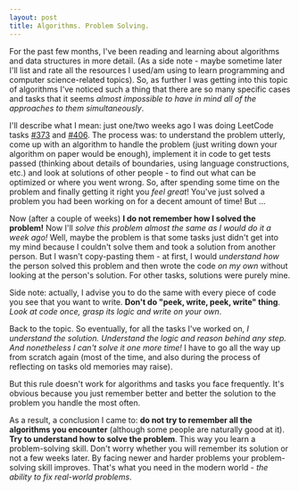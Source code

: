 ```yaml
---
layout: post
title: Algorithms. Problem Solving.
---
```


For the past few months, I've been reading and learning about algorithms and data structures in more detail. (As a side note - maybe 
sometime later I'll list and rate all the resources I used/am using to learn programming and computer science-related topics). So, as 
further I was getting into this topic of algorithms I've noticed such a thing that there are so many specific cases and tasks that it 
seems *almost impossible to have in mind all of the approaches to them simultaneously*.

I'll describe what I mean: just one/two weeks ago I was doing LeetCode tasks [#373](https://leetcode.com/problems/find-k-pairs-with-smallest-sums/) and [#406](https://leetcode.com/problems/queue-reconstruction-by-height/). The process was: to understand the problem utterly, come up with an algorithm to handle the problem (just writing down your algorithm on paper would be enough), implement it in code to get tests passed (thinking about details of boundaries, using language constructions, etc.) and look at solutions of other people - to find out what can be optimized or where you went wrong. So, after spending some time on the problem and finally getting it right you *feel great*! You've just solved a problem you had been working on for a decent amount of time! But ...

Now (after a couple of weeks) **I do not remember how I solved the problem!** Now I'll *solve this problem almost the same as I would do it a week ago!* Well, maybe the problem is that some tasks just didn't get into my mind because I couldn't solve them and took a solution 
from another person. But I wasn't copy-pasting them - at first, I would *understand how* the person solved this problem and then wrote 
the code *on my own* without looking at the person's solution. For other tasks, solutions were purely mine.

Side note: actually, I advise you to do the same with every piece of code you see that you want to write. **Don't do "peek, write, peek, 
write" thing**. *Look at code once, grasp its logic and write on your own*.

Back to the topic. So eventually, for all the tasks I've worked on, *I understand the solution. Understand the logic and reason behind 
any step. And nonetheless I can't solve it one more time!* I have to go all the way up from scratch again (most of the time, and also 
during the process of reflecting on tasks old memories may raise).

But this rule doesn't work for algorithms and tasks you face frequently. It's obvious because you just remember better and better the
solution to the problem you handle the most often.

As a result, a conclusion I came to: **do not try to remember all the algorithms you encounter** (although some people are naturally good 
at it). **Try to understand how to solve the problem**. This way you learn a problem-solving skill. Don't worry whether you will remember
its solution or not a few weeks later. By facing newer and harder problems your problem-solving skill improves. That's what you need in 
the modern world - *the ability to fix real-world problems*.

